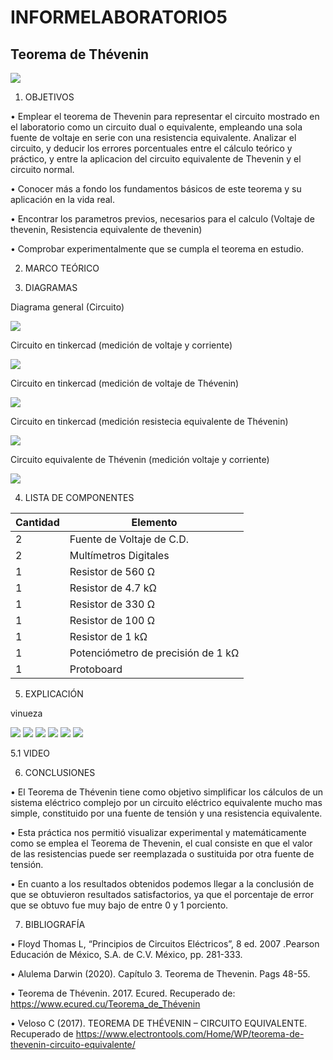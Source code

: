 # INFORMELABORATORIO5

## Teorema de Thévenin


<img src="Img/LOGO.png">

1. OBJETIVOS

• Emplear el teorema de Thevenin para representar el circuito mostrado en el laboratorio como un circuito dual o equivalente, empleando una sola fuente de voltaje en serie con una resistencia equivalente. Analizar el circuito, y deducir los errores porcentuales entre el cálculo teórico y práctico, y entre la aplicacion del circuito equivalente de Thevenin y el circuito normal.

• Conocer más a fondo los fundamentos básicos de este teorema y su aplicación en la vida real.

• Encontrar los parametros previos, necesarios para el calculo (Voltaje de thevenin, Resistencia equivalente de thevenin)

• Comprobar experimentalmente que se cumpla el teorema en estudio.

2. MARCO TEÓRICO



3. DIAGRAMAS

Diagrama general (Circuito)

<img src="Img/circuito1.jpg">

Circuito en tinkercad (medición de voltaje y corriente)

<img src="Img/circuito2.jpg">

Circuito en tinkercad (medición de voltaje de Thévenin)

<img src="Img/circuito3.jpg">

Circuito en tinkercad (medición resistecia equivalente de Thévenin)

<img src="Img/circuito4.jpg">

Circuito equivalente de Thévenin (medición voltaje y corriente)

<img src="Img/circuito5.jpg">


4. LISTA DE COMPONENTES


| Cantidad  | Elemento  | 
| --------- | --------- | 
| 2 | Fuente de Voltaje de C.D. |
| 2 | Multímetros Digitales |
| 1 | Resistor de 560 Ω |
| 1 | Resistor de 4.7 kΩ |
| 1 | Resistor de 330 Ω |
| 1 | Resistor de 100 Ω |
| 1 | Resistor de 1 kΩ |
| 1 | Potenciómetro de precisión de 1 kΩ |
| 1 | Protoboard |

5. EXPLICACIÓN

vinueza 

<img src="Img/info1.jpg">

<img src="Img/info2.jpg">

<img src="Img/info3.jpg">

<img src="Img/info4.jpg">

<img src="Img/tablas.jpg">

<img src="Img/errores.jpg">
 
 5.1 VIDEO
 
 

6. CONCLUSIONES

• El Teorema de Thévenin tiene como objetivo simplificar los cálculos de un sistema eléctrico complejo por un circuito eléctrico equivalente mucho mas simple, constituido por una fuente de tensión y una resistencia equivalente.

• Esta práctica nos permitió visualizar experimental y matemáticamente como se emplea el Teorema de Thevenin, el cual consiste en que el valor de las resistencias puede ser reemplazada o sustituida por otra fuente de tensión.

• En cuanto a los resultados obtenidos podemos llegar a la conclusión de que se obtuvieron resultados satisfactorios, ya que el porcentaje de error que se obtuvo fue muy bajo de entre 0 y 1 porciento.

7. BIBLIOGRAFÍA

• Floyd Thomas L, “Principios de Circuitos Eléctricos”, 8 ed. 2007 .Pearson Educación de México, S.A. de C.V. México, pp. 281-333.

• Alulema Darwin (2020). Capítulo 3. Teorema de Thevenin. Pags 48-55.

• Teorema de Thévenin. 2017. Ecured. Recuperado de: https://www.ecured.cu/Teorema_de_Thévenin

• Veloso C (2017). TEOREMA DE THÉVENIN – CIRCUITO EQUIVALENTE. Recuperado de https://www.electrontools.com/Home/WP/teorema-de-thevenin-circuito-equivalente/
